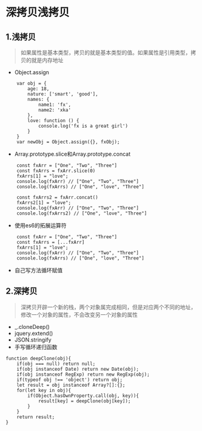 <!--
 * @Author: llsldwy lilin5@126.com
 * @Date: 2023-06-30 14:59:17
 * @LastEditors: llsldwy lilin5@126.com
 * @LastEditTime: 2023-07-03 10:58:33
 * @FilePath: /web-front-study/javascript/04.深拷贝浅拷贝.md
 * @Description: 这是默认设置,请设置`customMade`, 打开koroFileHeader查看配置 进行设置: https://github.com/OBKoro1/koro1FileHeader/wiki/%E9%85%8D%E7%BD%AE
-->

# 深拷贝浅拷贝

## 1.浅拷贝
> 如果属性是基本类型，拷贝的就是基本类型的值。如果属性是引用类型，拷贝的就是内存地址
+ Object.assign
```
    var obj = {
        age: 18,
        nature: ['smart', 'good'],
        names: {
            name1: 'fx',
            name2: 'xka'
        },
        love: function () {
            console.log('fx is a great girl')
        }
    }
    var newObj = Object.assign({}, fxObj);
```
+ Array.prototype.slice和Array.prototype.concat
```
    const fxArr = ["One", "Two", "Three"]
    const fxArrs = fxArr.slice(0)
    fxArrs[1] = "love";
    console.log(fxArr) // ["One", "Two", "Three"]
    console.log(fxArrs) // ["One", "love", "Three"]

    const fxArrs2 = fxArr.concat()
    fxArrs2[1] = "love";
    console.log(fxArr) // ["One", "Two", "Three"]
    console.log(fxArrs2) // ["One", "love", "Three"]

```
+ 使用es6的拓展运算符
```
    const fxArr = ["One", "Two", "Three"]
    const fxArrs = [...fxArr]
    fxArrs[1] = "love";
    console.log(fxArr) // ["One", "Two", "Three"]
    console.log(fxArrs) // ["One", "love", "Three"]
```
+ 自己写方法循环赋值

## 2.深拷贝
> 深拷贝开辟一个新的栈，两个对象属完成相同，但是对应两个不同的地址，修改一个对象的属性，不会改变另一个对象的属性
+ _.cloneDeep()
+ jquery.extend()
+ JSON.stringify
+ 手写循环递归函数
```
function deepClone(obj){
    if(obj === null) return null;
    if(obj instanceof Date) return new Date(obj);
    if(obj instanceof RegExp) return new RegExp(obj);
    if(typeof obj !== 'object') return obj;
    let result = obj instanceof Array?[]:{};
    for(let key in obj){
        if(Object.hasOwnProperty.call(obj, key)){
            result[key] = deepClone(obj[key]);
        }
    }
    return result;
}
```